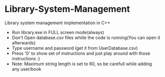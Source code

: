 # Library-System-Management
<h>Library system management implementation in C++</h>
- Run library.exe in FULL screen mode(always)
- Don't Open database.csv files whiile the code is running(You can open it afterwards)
- Type username and password (get it from UserDatabase.csv)
- Press '0' to show set of instructions and just play around with those instructions :)
- Note: Maximum string length is set to 60, so be carefull while adding any user/book
